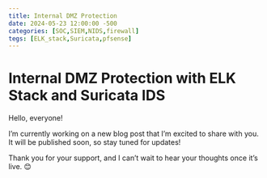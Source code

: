 ```yaml
---
title: Internal DMZ Protection
date: 2024-05-23 12:00:00 -500
categories: [SOC,SIEM,NIDS,firewall]
tegs: [ELK_stack,Suricata,pfsense]
---
```

# Internal DMZ Protection with ELK Stack and Suricata IDS

Hello, everyone!

I’m currently working on a new blog post that I’m excited to share with you. It will be published soon, so stay tuned for updates!

Thank you for your support, and I can’t wait to hear your thoughts once it’s live. 😊
